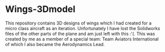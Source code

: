 # Wings-3Dmodel
This repository contains 3D designs of wings which I had created for a micro class aircraft as an iteration. Unfortunately I have lost the Solidworks files of the other parts of the plane and am just left with this :'(. This was created by me as a member of a special team: Team Aviators International of which I also became the Aerodynamics Lead.
